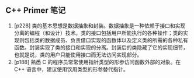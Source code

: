 ## C++ Primer 笔记

1. [p228] 类的基本思想是数据抽象和封装。数据抽象是一种依赖于接口和实现分离的编程（和设计）技术。类的接口包括用户所能执行的各种操作；类的实现则包括类的数据成员、负责借口实现的函数体以及定义类的所需的各种私有函数。封装实现了类的接口和实现的分离。封装后的类隐藏了它的实现细节，也就是说，类的用户只能使用接口而无法访问实现部分。
2. [p188] 熟悉 C 的程序员常常使用指针类型的形参访问函数外部的对象。在 C++ 语言中，建议使用饮用类型的形参替代指针。